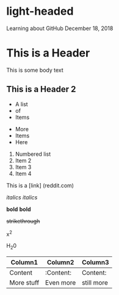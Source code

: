 # light-headed
Learning about GitHub December 18, 2018

# This is a Header

This is some body text

## This is a Header 2

* A list
* of
* Items

- More
- Items
- Here

1. Numbered list
2. Item 2
3. Item 3
1. Item 4

This is a [link] (reddit.com)

*italics* _italics_

**bold** __bold__

~~strikethrough~~

x<sup>2</sup> 

H<sub>2</sub>0

|Column1|Column2|Column3|
|-----|-------|------|
|Content|:Content:|Content:|
|More stuff|Even more|still more|

